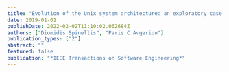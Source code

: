 ```yaml
---
title: "Evolution of the Unix system architecture: an exploratory case study"
date: 2019-01-01
publishDate: 2022-02-02T11:10:02.062684Z
authors: ["Diomidis Spinellis", "Paris C Avgeriou"]
publication_types: ["2"]
abstract: ""
featured: false
publication: "*IEEE Transactions on Software Engineering*"
---
```


